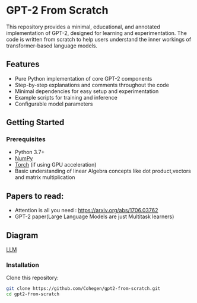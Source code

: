 # GPT-2 From Scratch

This repository provides a minimal, educational, and annotated implementation of GPT-2, designed for learning and experimentation. The code is written from scratch to help users understand the inner workings of transformer-based language models.

## Features

- Pure Python implementation of core GPT-2 components
- Step-by-step explanations and comments throughout the code
- Minimal dependencies for easy setup and experimentation
- Example scripts for training and inference
- Configurable model parameters

## Getting Started

### Prerequisites

- Python 3.7+
- [NumPy](https://numpy.org/)
- [Torch](https://pytorch.org/) (if using GPU acceleration)
- Basic understanding of linear Algebra concepts like dot product,vectors and matrix multiplication


## Papers to read:
- Attention is all you need : https://arxiv.org/abs/1706.03762
- GPT-2 paper(Large Language Models are just Multitask learners)

## Diagram
[LLM]()

### Installation

Clone this repository:
```bash
git clone https://github.com/Cohegen/gpt2-from-scratch.git
cd gpt2-from-scratch



